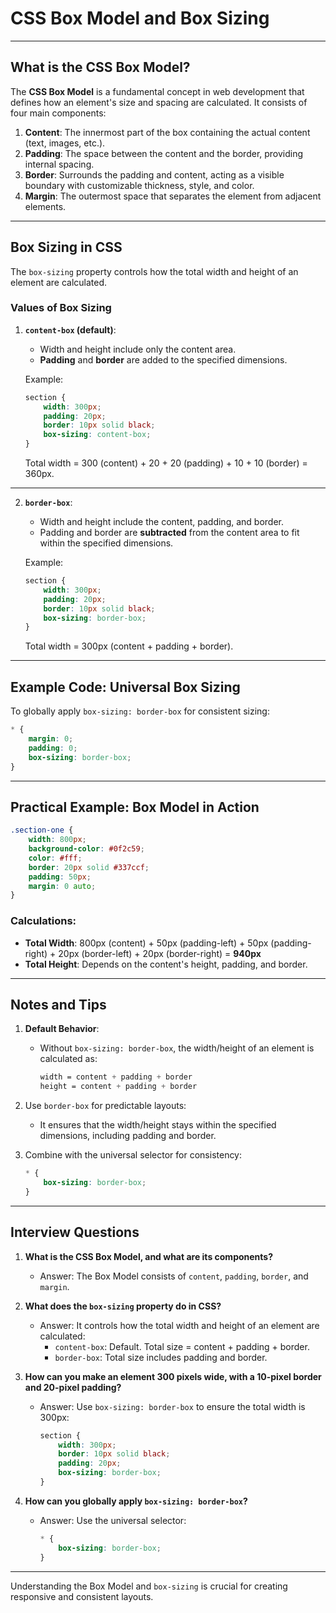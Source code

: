 # CSS Box Model and Box Sizing

---

## What is the CSS Box Model?

The **CSS Box Model** is a fundamental concept in web development that defines how an element's size and spacing are calculated. It consists of four main components:

1. **Content**: The innermost part of the box containing the actual content (text, images, etc.).
2. **Padding**: The space between the content and the border, providing internal spacing.
3. **Border**: Surrounds the padding and content, acting as a visible boundary with customizable thickness, style, and color.
4. **Margin**: The outermost space that separates the element from adjacent elements.

---

## Box Sizing in CSS

The `box-sizing` property controls how the total width and height of an element are calculated.

### Values of Box Sizing

1. **`content-box` (default)**:
   - Width and height include only the content area.
   - **Padding** and **border** are added to the specified dimensions.

   Example:
   ```css
   section {
       width: 300px;
       padding: 20px;
       border: 10px solid black;
       box-sizing: content-box;
   }
   ```
   Total width = 300 (content) + 20 + 20 (padding) + 10 + 10 (border) = 360px.

---

2. **`border-box`**:
   - Width and height include the content, padding, and border.
   - Padding and border are **subtracted** from the content area to fit within the specified dimensions.

   Example:
   ```css
   section {
       width: 300px;
       padding: 20px;
       border: 10px solid black;
       box-sizing: border-box;
   }
   ```
   Total width = 300px (content + padding + border).

---

## Example Code: Universal Box Sizing

To globally apply `box-sizing: border-box` for consistent sizing:

```css
* {
    margin: 0;
    padding: 0;
    box-sizing: border-box;
}
```

---

## Practical Example: Box Model in Action

```css
.section-one {
    width: 800px;
    background-color: #0f2c59;
    color: #fff;
    border: 20px solid #337ccf;
    padding: 50px;
    margin: 0 auto;
}
```

### Calculations:
- **Total Width**: 800px (content) + 50px (padding-left) + 50px (padding-right) + 20px (border-left) + 20px (border-right) = **940px**
- **Total Height**: Depends on the content's height, padding, and border.

---

## Notes and Tips

1. **Default Behavior**:
   - Without `box-sizing: border-box`, the width/height of an element is calculated as:
     ```css
     width = content + padding + border
     height = content + padding + border
     ```

2. Use `border-box` for predictable layouts:
   - It ensures that the width/height stays within the specified dimensions, including padding and border.

3. Combine with the universal selector for consistency:
   ```css
   * {
       box-sizing: border-box;
   }
   ```

---

## Interview Questions

1. **What is the CSS Box Model, and what are its components?**
   - Answer: The Box Model consists of `content`, `padding`, `border`, and `margin`.

2. **What does the `box-sizing` property do in CSS?**
   - Answer: It controls how the total width and height of an element are calculated:
     - `content-box`: Default. Total size = content + padding + border.
     - `border-box`: Total size includes padding and border.

3. **How can you make an element 300 pixels wide, with a 10-pixel border and 20-pixel padding?**
   - Answer: Use `box-sizing: border-box` to ensure the total width is 300px:
     ```css
     section {
         width: 300px;
         border: 10px solid black;
         padding: 20px;
         box-sizing: border-box;
     }
     ```

4. **How can you globally apply `box-sizing: border-box`?**
   - Answer: Use the universal selector:
     ```css
     * {
         box-sizing: border-box;
     }
     ```

---

Understanding the Box Model and `box-sizing` is crucial for creating responsive and consistent layouts.
```